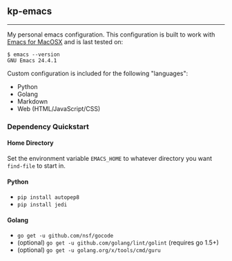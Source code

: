 ## kp-emacs
---

My personal emacs configuration. This configuration is built to work with [Emacs for MacOSX](http://emacsformacosx.com/) and is last tested on:

```
$ emacs --version
GNU Emacs 24.4.1
```

Custom configuration is included for the following "languages":

* Python
* Golang
* Markdown
* Web (HTML/JavaScript/CSS)

### Dependency Quickstart

#### Home Directory

Set the environment variable `EMACS_HOME` to whatever directory you want `find-file` to start in.

#### Python

* `pip install autopep8`
* `pip install jedi`

#### Golang

* `go get -u github.com/nsf/gocode`
* (optional) `go get -u github.com/golang/lint/golint` (requires go 1.5+)
* (optional) `go get -u golang.org/x/tools/cmd/guru`
